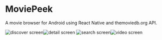 # MoviePeek

A movie browser for Android using React Native and themoviedb.org API.

<img src="https://i.ibb.co/WHXz961/image1.jpg" alt="discover screen"><img src="https://i.ibb.co/0FFCmkT/image2.jpg" alt="detail screen">
<img src="https://i.ibb.co/zGrpHpj/image3.jpg" alt="search screen"><img src="https://i.ibb.co/nC6fvNZ/image4.jpg" alt="video screen">
